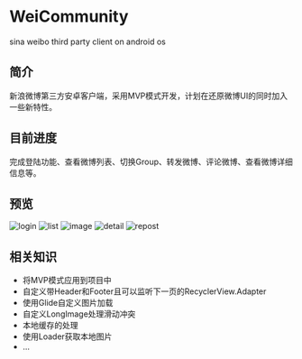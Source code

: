 # WeiCommunity
sina weibo third party client on android os
## 简介
新浪微博第三方安卓客户端，采用MVP模式开发，计划在还原微博UI的同时加入一些新特性。
## 目前进度
完成登陆功能、查看微博列表、切换Group、转发微博、评论微博、查看微博详细信息等。
## 预览
![login](/img/login.gif)
![list](/img/list.gif)
![image](/img/image.gif)
![detail](/img/detail.gif)
![repost](/img/repost.gif)

## 相关知识
- 将MVP模式应用到项目中
- 自定义带Header和Footer且可以监听下一页的RecyclerView.Adapter
- 使用Glide自定义图片加载
- 自定义LongImage处理滑动冲突
- 本地缓存的处理
- 使用Loader获取本地图片
- ...
